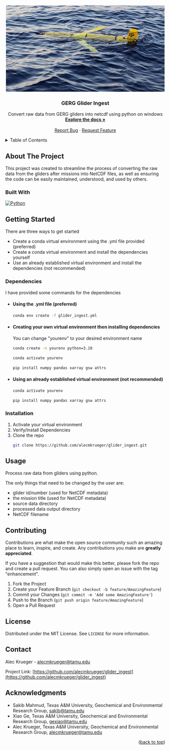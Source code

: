 <a id="readme-top"></a>

<!-- PROJECT LOGO -->
<br />
<div align="center">
  <a href="https://github.com/alecmkrueger/glider_ingest">
    <img src="https://github.com/alecmkrueger/project_images/blob/main/TAMU-GERG-Glider.jpg?raw=true" alt="Logo" width="500" height="272">
  </a>

<h3 align="center">GERG Glider Ingest</h3>

  <p align="center">
    Convert raw data from GERG gliders into netcdf using python on windows
    <br />
    <a href="https://github.com/alecmkrueger/glider_ingest"><strong>Explore the docs »</strong></a>
    <br />
    <br />
    <a href="https://github.com/alecmkrueger/glider_ingest/issues/new?labels=bug&template=bug-report---.md">Report Bug</a>
    ·
    <a href="https://github.com/alecmkrueger/glider_ingest/issues/new?labels=enhancement&template=feature-request---.md">Request Feature</a>
  </p>
</div>



<!-- TABLE OF CONTENTS -->
<details>
  <summary>Table of Contents</summary>
  <ol>
    <li>
      <a href="#about-the-project">About The Project</a>
      <ul>
        <li><a href="#built-with">Built With</a></li>
      </ul>
    </li>
    <li>
      <a href="#getting-started">Getting Started</a>
      <ul>
        <li><a href="#dependencies">Dependencies</a></li>
        <li><a href="#installation">Installation</a></li>
      </ul>
    </li>
    <li><a href="#usage">Usage</a></li>
    <li><a href="#contributing">Contributing</a></li>
    <li><a href="#license">License</a></li>
    <li><a href="#contact">Contact</a></li>
    <li><a href="#acknowledgments">Acknowledgments</a></li>
  </ol>
</details>



<!-- ABOUT THE PROJECT -->
## About The Project

This project was created to streamline the process of converting the raw data from the gliders after missions into NetCDF files, 
as well as ensuring the code can be easily maintained, understood, and used by others.



### Built With

[![Python][Python]][Python-url]



<!-- GETTING STARTED -->
## Getting Started

There are three ways to get started
* Create a conda virtual environment using the .yml file provided (preferred)
* Create a conda virtual environment and install the dependencies yourself
* Use an already established virtual environment and install the dependencies (not recommended)



### Dependencies
I have provided some commands for the dependencies

* #### Using the .yml file (preferred)
    ```sh
    conda env create -f glider_ingest.yml
    ```

* #### Creating your own virtual environment then installing dependencies
    You can change "yourenv" to your desired environment name 

    ```sh
    conda create -n yourenv python=3.10
    ```
    
    ```sh
    conda activate yourenv
    ```

    ```sh
    pip install numpy pandas xarray gsw attrs
    ```

* #### Using an already established virtual environment (not recommended)

    ```sh
    conda activate yourenv
    ```

    ```sh
    pip install numpy pandas xarray gsw attrs
    ```

### Installation

1. Activate your virtual environment
1. Verify/Install Dependencies
1. Clone the repo
   ```sh
   git clone https://github.com/alecmkrueger/glider_ingest.git
   ```





<!-- USAGE EXAMPLES -->
## Usage

Process raw data from gliders using python. 

The only things that need to be changed by the user are:
* glider id/number (used for NetCDF metadata)
* the mission title (used for NetCDF metadata)
* source data directory
* processed data output directory
* NetCDF filename




<!-- CONTRIBUTING -->
## Contributing

Contributions are what make the open source community such an amazing place to learn, inspire, and create. Any contributions you make are **greatly appreciated**.

If you have a suggestion that would make this better, please fork the repo and create a pull request. You can also simply open an issue with the tag "enhancement".

1. Fork the Project
2. Create your Feature Branch (`git checkout -b feature/AmazingFeature`)
3. Commit your Changes (`git commit -m 'Add some AmazingFeature'`)
4. Push to the Branch (`git push origin feature/AmazingFeature`)
5. Open a Pull Request





<!-- LICENSE -->
## License

Distributed under the MIT License. See `LICENSE` for more information.



<!-- CONTACT -->
## Contact

Alec Krueger - alecmkrueger@tamu.edu

Project Link: [https://github.com/alecmkrueger/glider_ingest](https://github.com/alecmkrueger/glider_ingest)



<!-- ACKNOWLEDGMENTS -->
## Acknowledgments

* Sakib Mahmud, Texas A&M University, Geochemical and Environmental Research Group, sakib@tamu.edu
* Xiao Ge, Texas A&M University, Geochemical and Environmental Research Group, gexiao@tamu.edu
* Alec Krueger, Texas A&M University, Geochemical and Environmental Research Group, alecmkrueger@tamu.edu

<p align="right">(<a href="#readme-top">back to top</a>)</p>



<!-- MARKDOWN LINKS & IMAGES -->
<!-- https://www.markdownguide.org/basic-syntax/#reference-style-links -->
[contributors-shield]: https://img.shields.io/github/contributors/alecmkrueger/glider_ingest.svg?style=for-the-badge
[contributors-url]: https://github.com/alecmkrueger/glider_ingest/graphs/contributors
[forks-shield]: https://img.shields.io/github/forks/alecmkrueger/glider_ingest.svg?style=for-the-badge
[forks-url]: https://github.com/alecmkrueger/glider_ingest/network/members
[stars-shield]: https://img.shields.io/github/stars/alecmkrueger/glider_ingest.svg?style=for-the-badge
[stars-url]: https://github.com/alecmkrueger/glider_ingest/stargazers
[issues-shield]: https://img.shields.io/github/issues/alecmkrueger/glider_ingest.svg?style=for-the-badge
[issues-url]: https://github.com/alecmkrueger/glider_ingest/issues
[license-shield]: https://img.shields.io/github/license/alecmkrueger/glider_ingest.svg?style=for-the-badge
[license-url]: https://github.com/alecmkrueger/glider_ingest/LICENSE
[linkedin-shield]: https://img.shields.io/badge/-LinkedIn-black.svg?style=for-the-badge&logo=linkedin&colorB=555
[linkedin-url]: https://linkedin.com/in/aleckrueger
[product-screenshot]: images/screenshot.png
[Python]: https://img.shields.io/badge/python-000000?&logo=python
[Python-url]: https://www.python.org/